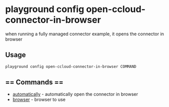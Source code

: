 # playground config open-ccloud-connector-in-browser

when running a fully managed connector example, it opens the connector in browser  


## Usage

```bash
playground config open-ccloud-connector-in-browser COMMAND
```

## == Commands ==

- [automatically](playground%20config%20open-ccloud-connector-in-browser%20automatically) - automatically open the connector in browser
- [browser](playground%20config%20open-ccloud-connector-in-browser%20browser) - browser to use


